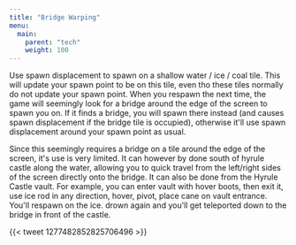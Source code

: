 ```yaml
---
title: "Bridge Warping"
menu:
  main:
    parent: "tech"
    weight: 100
---
```


Use spawn displacement to spawn on a shallow water / ice / coal tile.
This will update your spawn point to be on this tile, even tho these tiles normally do not update your spawn point.
When you respawn the next time, the game will seemingly look for a bridge around the edge of the screen to spawn you on.
If it finds a bridge, you will spawn there instead (and causes spawn displacement if the bridge tile is occupied), otherwise it'll use spawn displacement around your spawn point as usual.

Since this seemingly requires a bridge on a tile around the edge of the screen, it's use is very limited.
It can however by done south of hyrule castle along the water, allowing you to quick travel from the left/right sides of the screen directly onto the bridge.
It can also be done from the Hyrule Castle vault. For example, you can enter vault with hover boots, then exit it, use ice rod in any direction, hover, pivot, place cane on vault entrance. You'll respawn on the ice. drown again and you'll get teleported down to the bridge in front of the castle.

{{< tweet 1277482852825706496 >}}

